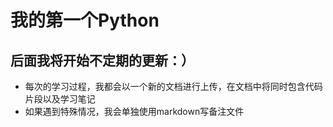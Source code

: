 # 我的第一个Python
## 后面我将开始不定期的更新：）
* 每次的学习过程，我都会以一个新的文档进行上传，在文档中将同时包含代码片段以及学习笔记 
* 如果遇到特殊情况，我会单独使用markdown写备注文件 
